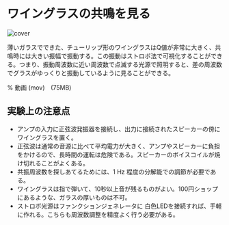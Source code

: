 ```{tags} 物理おもちゃ, 古典力学, 振動
```

# ワイングラスの共鳴を見る
![cover](wine-glass.jpg)

薄いガラスでできた、チューリップ形のワイングラスはQ値が非常に大きく、共鳴時には大きい振幅で振動する。この振動はストロボ法で可視化することができる。つまり、振動周波数に近い周波数で点滅する光源で照明すると、差の周波数でグラスがゆっくりと振動しているように見ることができる。

% 動画 (mov)　(75MB)

## 実験上の注意点

* アンプの入力に正弦波発振器を接続し、出力に接続されたスピーカーの傍にワイングラスを置く。
* 正弦波は通常の音源に比べて平均電力が大きく、アンプやスピーカーに負担をかけるので、長時間の運転は危険である。スピーカーのボイスコイルが焼け切れることがよくある。
* 共振周波数を探しあてるためには、1 Hz 程度の分解能での調節が必要である。
* ワイングラスは指で弾いて、10秒以上音が残るものがよい。100円ショップにあるような、ガラスの厚いものは不可。
* ストロボ光源はファンクションジェネレータに
白色LEDを接続すれば、手軽に作れる。こちらも周波数調整を精度よく行う必要がある。
